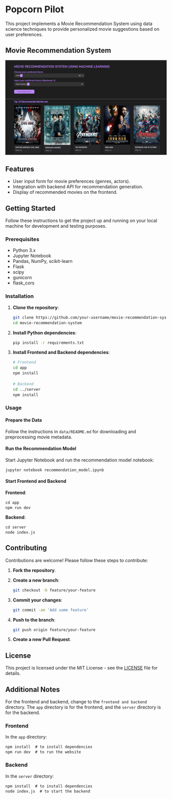# Popcorn Pilot

This project implements a Movie Recommendation System using data science techniques to provide personalized movie suggestions based on user preferences.

## Movie Recommendation System

![header image](Images/landing.png)

## Features

- User input form for movie preferences (genres, actors).
- Integration with backend API for recommendation generation.
- Display of recommended movies on the frontend.

## Getting Started

Follow these instructions to get the project up and running on your local machine for development and testing purposes.

### Prerequisites

- Python 3.x
- Jupyter Notebook
- Pandas, NumPy, scikit-learn
- Flask
- scipy
- gunicorn
- flask_cors

### Installation

1. **Clone the repository**:

   ```bash
   git clone https://github.com/your-username/movie-recommendation-system.git
   cd movie-recommendation-system
   ```

2. **Install Python dependencies**:

   ```bash
   pip install -r requirements.txt
   ```

3. **Install Frontend and Backend dependencies**:

   ```bash
   # Frontend
   cd app
   npm install

   # Backend
   cd ../server
   npm install
   ```

### Usage

#### Prepare the Data

Follow the instructions in `data/README.md` for downloading and preprocessing movie metadata.

#### Run the Recommendation Model

Start Jupyter Notebook and run the recommendation model notebook:

    jupyter notebook recommendation_model.ipynb

#### Start Frontend and Backend

**Frontend**:

    cd app
    npm run dev

**Backend**:

    cd server
    node index.js

## Contributing

Contributions are welcome! Please follow these steps to contribute:

1. **Fork the repository**.
2. **Create a new branch**:

   ```bash
   git checkout -b feature/your-feature
   ```

3. **Commit your changes**:

   ```bash
   git commit -am 'Add some feature'
   ```

4. **Push to the branch**:

   ```bash
   git push origin feature/your-feature
   ```

5. **Create a new Pull Request**.

## License

This project is licensed under the MIT License - see the [LICENSE](LICENSE) file for details.

## Additional Notes

For the frontend and backend, change to the `frontend and backend` directory. The `app` directory is for the frontend, and the `server` directory is for the backend.

### Frontend

In the `app` directory:

    npm install  # to install dependencies
    npm run dev  # to run the website

### Backend

In the `server` directory:

    npm install  # to install dependencies
    node index.js  # to start the backend
